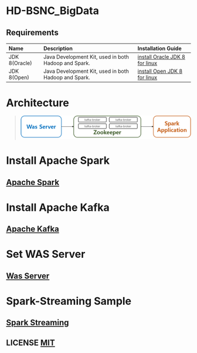 # HD-BSNC_BigData

## Requirements

| Name | Description | Installation Guide |
| :-- | :-- | :-- |
| JDK 8(Oracle) | Java Development Kit, used in both Hadoop and Spark. | [install Oracle JDK 8 for linux](https://docs.oracle.com/javase/8/docs/technotes/guides/install/linux_jdk.html) |
| JDK 8(Open) | Java Development Kit, used in both Hadoop and Spark. | [install Open JDK 8 for linux](https://openjdk.java.net/install/index.html) |

# Architecture
> ![Architecture](img/Architecture.png)


# Install Apache Spark

## [Apache Spark](https://github.com/bsnc-conlab/bigdata/blob/master/README_Spark.md)


# Install Apache Kafka
## [Apache Kafka](https://github.com/bsnc-conlab/bigdata/blob/master/README_Kafka.md)

# Set WAS Server
## [Was Server](https://github.com/bsnc-conlab/bigdata/blob/master/README_Was.md)

# Spark-Streaming Sample
## [Spark Streaming](https://github.com/bsnc-conlab/spark-streaming/blob/master/Spark-Streaming/README.md)

## LICENSE [MIT](LICENSE)
